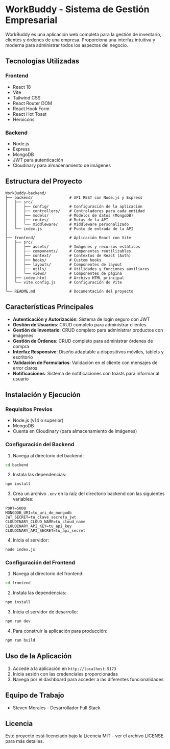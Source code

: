 # WorkBuddy - Sistema de Gestión Empresarial

WorkBuddy es una aplicación web completa para la gestión de inventario, clientes y órdenes de una empresa. Proporciona una interfaz intuitiva y moderna para administrar todos los aspectos del negocio.

## Tecnologías Utilizadas

### Frontend
- React 18
- Vite
- Tailwind CSS
- React Router DOM
- React Hook Form
- React Hot Toast
- Heroicons

### Backend
- Node.js
- Express
- MongoDB
- JWT para autenticación
- Cloudinary para almacenamiento de imágenes

## Estructura del Proyecto

```
WorkBuddy-backend/
├── backend/                # API REST con Node.js y Express
│   ├── src/
│   │   ├── config/         # Configuración de la aplicación
│   │   ├── controllers/    # Controladores para cada entidad
│   │   ├── models/         # Modelos de datos (MongoDB)
│   │   ├── routes/         # Rutas de la API
│   │   └── middleware/     # Middleware personalizado
│   └── index.js            # Punto de entrada de la API
│
├── frontend/               # Aplicación React con Vite
│   ├── src/
│   │   ├── assets/         # Imágenes y recursos estáticos
│   │   ├── components/     # Componentes reutilizables
│   │   ├── context/        # Contextos de React (Auth)
│   │   ├── hooks/          # Custom hooks
│   │   ├── layouts/        # Componentes de layout
│   │   ├── utils/          # Utilidades y funciones auxiliares
│   │   └── views/          # Componentes de página
│   ├── index.html          # Archivo HTML principal
│   └── vite.config.js      # Configuración de Vite
│
└── README.md               # Documentación del proyecto
```

## Características Principales

- **Autenticación y Autorización**: Sistema de login seguro con JWT
- **Gestión de Usuarios**: CRUD completo para administrar clientes
- **Gestión de Inventario**: CRUD completo para administrar productos con imágenes
- **Gestión de Órdenes**: CRUD completo para administrar órdenes de compra
- **Interfaz Responsive**: Diseño adaptable a dispositivos móviles, tablets y escritorio
- **Validación de Formularios**: Validación en el cliente con mensajes de error claros
- **Notificaciones**: Sistema de notificaciones con toasts para informar al usuario

## Instalación y Ejecución

### Requisitos Previos
- Node.js (v14 o superior)
- MongoDB
- Cuenta en Cloudinary (para almacenamiento de imágenes)

### Configuración del Backend

1. Navega al directorio del backend:
```bash
cd backend
```

2. Instala las dependencias:
```bash
npm install
```

3. Crea un archivo `.env` en la raíz del directorio backend con las siguientes variables:
```
PORT=5000
MONGODB_URI=tu_uri_de_mongodb
JWT_SECRET=tu_clave_secreta_jwt
CLOUDINARY_CLOUD_NAME=tu_cloud_name
CLOUDINARY_API_KEY=tu_api_key
CLOUDINARY_API_SECRET=tu_api_secret
```

4. Inicia el servidor:
```bash
node index.js
```

### Configuración del Frontend

1. Navega al directorio del frontend:
```bash
cd frontend
```

2. Instala las dependencias:
```bash
npm install
```

3. Inicia el servidor de desarrollo:
```bash
npm run dev
```

4. Para construir la aplicación para producción:
```bash
npm run build
```

## Uso de la Aplicación

1. Accede a la aplicación en `http://localhost:5173`
2. Inicia sesión con las credenciales proporcionadas
3. Navega por el dashboard para acceder a las diferentes funcionalidades

## Equipo de Trabajo

- Steven Morales - Desarrollador Full Stack

## Licencia

Este proyecto está licenciado bajo la Licencia MIT - ver el archivo LICENSE para más detalles.
